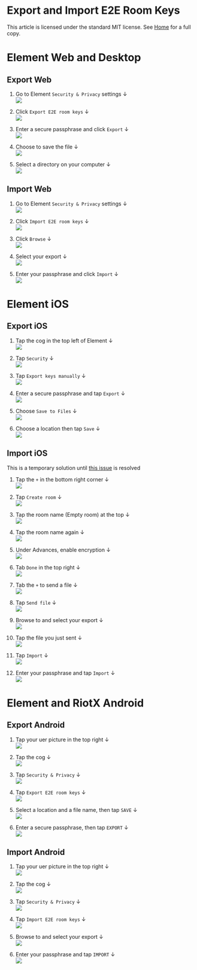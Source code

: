 # Export and Import E2E Room Keys

This article is licensed under the standard MIT license. See [Home](index.md) for a full copy.

# Element Web and Desktop

## Export Web
1. Go to Element `Security & Privacy` settings &#8595;<br />
![](images/Screen%20Shot%202020-07-30%20at%203.02.07%20PM.png)

1. Click `Export E2E room keys` &#8595;<br />
![](images/Screen%20Shot%202020-08-21%20at%201.47.38%20PM.png)

1. Enter a secure passphrase and click `Export` &#8595;<br />
![](images/Screen%20Shot%202020-08-21%20at%201.49.03%20PM.png)

1. Choose to save the file &#8595;<br />
![](images/Screen%20Shot%202020-08-21%20at%201.50.05%20PM.png)

1. Select a directory on your computer &#8595;<br />
![](images/Screen%20Shot%202020-08-21%20at%201.50.52%20PM.png)

## Import Web
1. Go to Element `Security & Privacy` settings &#8595;<br />
![](images/Screen%20Shot%202020-07-30%20at%203.02.07%20PM.png)

1. Click `Import E2E room keys` &#8595;<br />
![](images/Screen%20Shot%202020-08-21%20at%201.47.38%20PM.png)

1. Click `Browse` &#8595;<br />
![](images/Screen%20Shot%202020-08-21%20at%201.52.49%20PM.png)

1. Select your export &#8595;<br />
![](images/Screen%20Shot%202020-08-21%20at%201.53.11%20PM.png)

1. Enter your passphrase and click `Import` &#8595;<br />
![](images/Screen%20Shot%202020-08-21%20at%201.55.34%20PM.png)


# Element iOS

## Export iOS

1. Tap the cog in the top left of Element &#8595;<br />
![](images/IMG_0393.PNG)

1. Tap `Security` &#8595;<br />
![](images/IMG_0394.PNG)

1. Tap `Export keys manually` &#8595;<br />
![](images/IMG_0395.PNG)

1. Enter a secure passphrase and tap `Export` &#8595;<br />
![](images/IMG_0396.PNG)

1. Choose `Save to Files` &#8595;<br />
![](images/IMG_0397.PNG)

1. Choose a location then tap `Save` &#8595;<br />
![](images/IMG_0398.PNG)

## Import iOS

This is a temporary solution until [this issue](https://github.com/vector-im/element-ios/issues/1027) is resolved

1. Tap the `+` in the bottom right corner &#8595;<br />
![](images/IMG_0399.PNG)

1. Tap `Create room` &#8595;<br />
![](images/IMG_0400.PNG)

1. Tap the room name (Empty room) at the top &#8595;<br />
![](images/IMG_0401.PNG)

1. Tap the room name again &#8595;<br />
![](images/IMG_0402.PNG)

1. Under Advances, enable encryption &#8595;<br />
![](images/IMG_0403.PNG)

1. Tab `Done` in the top right &#8595;<br />
![](images/IMG_0404.PNG)

1. Tab the `+` to send a file &#8595;<br />
![](images/IMG_0405.PNG)

1. Tap `Send file` &#8595;<br />
![](images/IMG_0406.PNG)

1. Browse to and select your export &#8595;<br />
![](images/IMG_0413.PNG)

1. Tap the file you just sent &#8595;<br />
![](images/IMG_0410.PNG)

1. Tap `Import` &#8595;<br />
![](images/IMG_0411.PNG)

1. Enter your passphrase and tap `Import` &#8595;<br />
![](images/IMG_0412.PNG)


# Element and RiotX Android

## Export Android

1. Tap your uer picture in the top right &#8595;<br />
![](images/Screenshot_20200821-144905.png)

1. Tap the cog &#8595;<br />
![](images/Screenshot_20200821-144908.png)

1. Tap `Security & Privacy` &#8595;<br />
![](images/Screenshot_20200821-144911.png)

1. Tap `Export E2E room keys` &#8595;<br />
![](images/Screenshot_20200821-144916.png)

1. Select a location and a file name, then tap `SAVE` &#8595;<br />
![](images/Screenshot_20200821-144923.png)

1. Enter a secure passphrase, then tap `EXPORT` &#8595;<br />
![](images/Screenshot_20200821-144941.png)


## Import Android

1. Tap your uer picture in the top right &#8595;<br />
![](images/Screenshot_20200821-144905.png)

1. Tap the cog &#8595;<br />
![](images/Screenshot_20200821-144908.png)

1. Tap `Security & Privacy` &#8595;<br />
![](images/Screenshot_20200821-144911.png)

1. Tap `Import E2E room keys` &#8595;<br />
![](images/Screenshot_20200821-144916.png)

1. Browse to and select your export &#8595;<br />
![](images/Screenshot_20200821-145048.png)

1. Enter your passphrase and tap `IMPORT` &#8595;<br />
![](images/Screenshot_20200821-145058.png)
